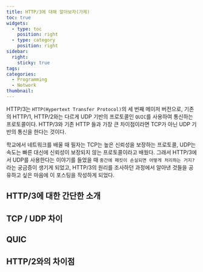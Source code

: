 ```yaml
---
title: HTTP/3에 대해 알아보자(가제)
toc: true
widgets:
  - type: toc
    position: right
  - type: category
    position: right
sidebar:
  right:
    sticky: true
tags:
categories:
  - Programming
  - Network
thumbnail:
---
```


HTTP/3는 `HTTP(Hypertext Transfer Protocol)`의 세 번째 메이저 버전으로, 기존의 HTTP/1, HTTP/2와는 다르게 UDP 기반의 프로토콜인 `QUIC`를 사용하여 통신하는 프로토콜이다. HTTP/3와 기존 HTTP 들과 가장 큰 차이점이라면 TCP가 아닌 UDP 기반의 통신을 한다는 것이다.

<!-- more -->

학교에서 네트워크를 배울 때 필자는 TCP는 높은 신뢰성을 보장하는 프로토콜, UDP는 속도는 빠른 대신에 신뢰성이 보장되지 않는 프로토콜이라고 배웠다. 그래서 HTTP/3에서 UDP를 사용한다는 이야기를 들었을 때 `중간에 패킷이 손실되면 어떻게 처리하는 거지?`라는 궁금증이 생기게 되었고, HTTP/3의 원리를 조사하던 과정에서 알아낸 것들을 공유하고 싶은 마음에 이 포스팅을 작성하게 되었다.

## HTTP/3에 대한 간단한 소개

## TCP / UDP 차이

## QUIC

## HTTP/2와의 차이점

